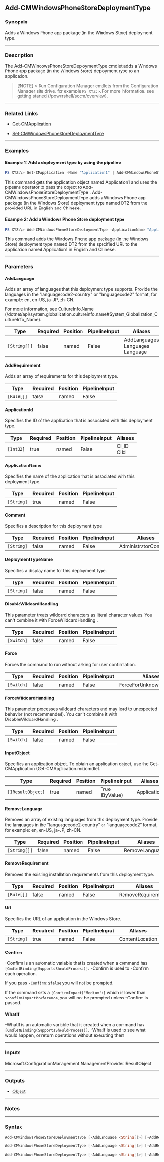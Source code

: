 Add-CMWindowsPhoneStoreDeploymentType
-------------------------------------




### Synopsis
Adds a Windows Phone app package (in the Windows Store) deployment type.



---


### Description

The Add-CMWindowsPhoneStoreDeploymentType cmdlet adds a Windows Phone app package (in the Windows Store) deployment type to an application.



> [!NOTE] > Run Configuration Manager cmdlets from the Configuration Manager site drive, for example `PS XYZ:>`. For more information, see getting started (/powershell/sccm/overview).



---


### Related Links
* [Get-CMApplication](Get-CMApplication)



* [Set-CMWindowsPhoneStoreDeploymentType](Set-CMWindowsPhoneStoreDeploymentType)





---


### Examples
#### Example 1: Add a deployment type by using the pipeline
```PowerShell
PS XYZ:\> Get-CMApplication -Name "Application1" | Add-CMWindowsPhoneStoreDeploymentType -DeploymentTypeName "DT2" -Url "https://www.microsoft.com/store/apps/9wzdncrfjb9s" -AddLanguage "en-US","zh-CN" -Comment "Windows Store app"
```
This command gets the application object named Application1 and uses the pipeline operator to pass the object to Add-CMWindowsPhoneStoreDeploymentType . Add-CMWindowsPhoneStoreDeploymentType adds a Windows Phone app package (in the Windows Store) deployment type named DT2 from the provided URL in English and Chinese.
#### Example 2: Add a Windows Phone Store deployment type
```PowerShell
PS XYZ:\> Add-CMWindowsPhoneStoreDeploymentType -ApplicationName "Application1" -DeploymentTypeName "DT2" -Url "https://www.microsoft.com/store/apps/9wzdncrfjb9s" -AddLanguage "en-US","zh-CN" -Comment "Windows Store app"
```
This command adds the Windows Phone app package (in the Windows Store) deployment type named DT2 from the specified URL to the application named Application1 in English and Chinese.


---


### Parameters
#### **AddLanguage**

Adds an array of languages that this deployment type supports. Provide the languages in the "languagecode2-country" or "languagecode2" format, for example: en, en-US, ja-JP, zh-CN.


For more information, see CultureInfo.Name (/dotnet/api/system.globalization.cultureinfo.name#System_Globalization_CultureInfo_Name).






|Type        |Required|Position|PipelineInput|Aliases                                |
|------------|--------|--------|-------------|---------------------------------------|
|`[String[]]`|false   |named   |False        |AddLanguages<br/>Languages<br/>Language|



#### **AddRequirement**

Adds an array of requirements for this deployment type.






|Type      |Required|Position|PipelineInput|
|----------|--------|--------|-------------|
|`[Rule[]]`|false   |named   |False        |



#### **ApplicationId**

Specifies the ID of the application that is associated with this deployment type.






|Type     |Required|Position|PipelineInput|Aliases       |
|---------|--------|--------|-------------|--------------|
|`[Int32]`|true    |named   |False        |CI_ID<br/>CIId|



#### **ApplicationName**

Specifies the name of the application that is associated with this deployment type.






|Type      |Required|Position|PipelineInput|
|----------|--------|--------|-------------|
|`[String]`|true    |named   |False        |



#### **Comment**

Specifies a description for this deployment type.






|Type      |Required|Position|PipelineInput|Aliases             |
|----------|--------|--------|-------------|--------------------|
|`[String]`|false   |named   |False        |AdministratorComment|



#### **DeploymentTypeName**

Specifies a display name for this deployment type.






|Type      |Required|Position|PipelineInput|
|----------|--------|--------|-------------|
|`[String]`|false   |named   |False        |



#### **DisableWildcardHandling**

This parameter treats wildcard characters as literal character values. You can't combine it with ForceWildcardHandling .






|Type      |Required|Position|PipelineInput|
|----------|--------|--------|-------------|
|`[Switch]`|false   |named   |False        |



#### **Force**

Forces the command to run without asking for user confirmation.






|Type      |Required|Position|PipelineInput|Aliases                 |
|----------|--------|--------|-------------|------------------------|
|`[Switch]`|false   |named   |False        |ForceForUnknownPublisher|



#### **ForceWildcardHandling**

This parameter processes wildcard characters and may lead to unexpected behavior (not recommended). You can't combine it with DisableWildcardHandling .






|Type      |Required|Position|PipelineInput|
|----------|--------|--------|-------------|
|`[Switch]`|false   |named   |False        |



#### **InputObject**

Specifies an application object. To obtain an application object, use the Get-CMApplication (Get-CMApplication.md)cmdlet.






|Type             |Required|Position|PipelineInput |Aliases    |
|-----------------|--------|--------|--------------|-----------|
|`[IResultObject]`|true    |named   |True (ByValue)|Application|



#### **RemoveLanguage**

Removes an array of existing languages from this deployment type. Provide the languages in the "languagecode2-country" or "languagecode2" format, for example: en, en-US, ja-JP, zh-CN.






|Type        |Required|Position|PipelineInput|Aliases        |
|------------|--------|--------|-------------|---------------|
|`[String[]]`|false   |named   |False        |RemoveLanguages|



#### **RemoveRequirement**

Removes the existing installation requirements from this deployment type.






|Type      |Required|Position|PipelineInput|Aliases           |
|----------|--------|--------|-------------|------------------|
|`[Rule[]]`|false   |named   |False        |RemoveRequirements|



#### **Url**

Specifies the URL of an application in the Windows Store.






|Type      |Required|Position|PipelineInput|Aliases        |
|----------|--------|--------|-------------|---------------|
|`[String]`|true    |named   |False        |ContentLocation|



#### **Confirm**
-Confirm is an automatic variable that is created when a command has ```[CmdletBinding(SupportsShouldProcess)]```.
-Confirm is used to -Confirm each operation.

If you pass ```-Confirm:$false``` you will not be prompted.


If the command sets a ```[ConfirmImpact("Medium")]``` which is lower than ```$confirmImpactPreference```, you will not be prompted unless -Confirm is passed.

#### **WhatIf**
-WhatIf is an automatic variable that is created when a command has ```[CmdletBinding(SupportsShouldProcess)]```.
-WhatIf is used to see what would happen, or return operations without executing them


---


### Inputs
Microsoft.ConfigurationManagement.ManagementProvider.IResultObject





---


### Outputs
* [Object](https://learn.microsoft.com/en-us/dotnet/api/System.Object)






---


### Notes




---


### Syntax
```PowerShell
Add-CMWindowsPhoneStoreDeploymentType [-AddLanguage <String[]>] [-AddRequirement <Rule[]>] -ApplicationId <Int32> [-Comment <String>] [-DeploymentTypeName <String>] [-DisableWildcardHandling] [-Force] [-ForceWildcardHandling] [-RemoveLanguage <String[]>] [-RemoveRequirement <Rule[]>] -Url <String> [-Confirm] [-WhatIf] [<CommonParameters>]
```
```PowerShell
Add-CMWindowsPhoneStoreDeploymentType [-AddLanguage <String[]>] [-AddRequirement <Rule[]>] -ApplicationName <String> [-Comment <String>] [-DeploymentTypeName <String>] [-DisableWildcardHandling] [-Force] [-ForceWildcardHandling] [-RemoveLanguage <String[]>] [-RemoveRequirement <Rule[]>] -Url <String> [-Confirm] [-WhatIf] [<CommonParameters>]
```
```PowerShell
Add-CMWindowsPhoneStoreDeploymentType [-AddLanguage <String[]>] [-AddRequirement <Rule[]>] [-Comment <String>] [-DeploymentTypeName <String>] [-DisableWildcardHandling] [-Force] [-ForceWildcardHandling] -InputObject <IResultObject> [-RemoveLanguage <String[]>] [-RemoveRequirement <Rule[]>] -Url <String> [-Confirm] [-WhatIf] [<CommonParameters>]
```
